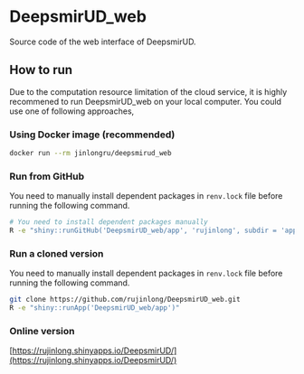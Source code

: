 
# DeepsmirUD_web

<!-- badges: start -->
<!-- badges: end -->

Source code of the web interface of DeepsmirUD.

## How to run

Due to the computation resource limitation of the cloud service, it is
highly recommened to run DeepsmirUD_web on your local computer. You
could use one of following approaches,

### Using Docker image (recommended)

``` sh
docker run --rm jinlongru/deepsmirud_web
```

### Run from GitHub

You need to manually install dependent packages in `renv.lock` file before running the following command.

``` sh
# You need to install dependent packages manually
R -e "shiny::runGitHub('DeepsmirUD_web/app', 'rujinlong', subdir = 'app')"
```

### Run a cloned version

You need to manually install dependent packages in `renv.lock` file before running the following command.

``` sh
git clone https://github.com/rujinlong/DeepsmirUD_web.git
R -e "shiny::runApp('DeepsmirUD_web/app')"
```

### Online version

[https://rujinlong.shinyapps.io/DeepsmirUD/](https://rujinlong.shinyapps.io/DeepsmirUD/)
